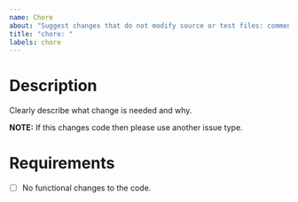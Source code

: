 ```yaml
---
name: Chore
about: "Suggest changes that do not modify source or test files: comments removal, legacy code removal, unused packages removal, code re-generation, gitignore updates, issue or pull request template updates."
title: "chore: "
labels: chore
---
```


# Description

Clearly describe what change is needed and why.

**NOTE:** If this changes code then please use another issue type.

# Requirements

- [ ] No functional changes to the code.
